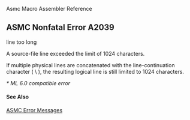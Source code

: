 Asmc Macro Assembler Reference

## ASMC Nonfatal Error A2039

line too long

A source-file line exceeded the limit of 1024 characters.

If multiple physical lines are concatenated with the line-continuation character ( \ ), the resulting logical line is still limited to 1024 characters.

_* ML 6.0 compatible error_

#### See Also

[ASMC Error Messages](readme.md)